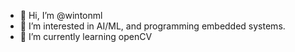 - 👋 Hi, I’m @wintonml
- 👀 I’m interested in AI/ML, and programming embedded systems. 
- 🌱 I’m currently learning openCV

<!---
wintonml/wintonml is a ✨ special ✨ repository because its `README.md` (this file) appears on your GitHub profile.
You can click the Preview link to take a look at your changes.
--->
